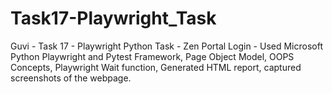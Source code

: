 # Task17-Playwright_Task
Guvi - Task 17 - Playwright Python Task - Zen Portal Login - Used Microsoft Python Playwright and Pytest Framework, Page Object Model, OOPS Concepts, Playwright Wait function, Generated HTML report, captured screenshots of the webpage. 
